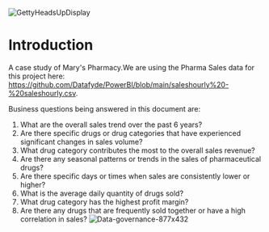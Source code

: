 ![GettyHeadsUpDisplay](https://github.com/Datafyde/PowerBI/assets/135570337/9a24ad87-ff89-47c1-a078-2d734330aa44)

# Introduction
A case study of Mary's Pharmacy.We are using the Pharma Sales data for this project here: https://github.com/Datafyde/PowerBI/blob/main/saleshourly%20-%20saleshourly.csv.

Business questions being answered in this document are:
1. What are the overall sales trend over the past 6 years?
2. Are there specific drugs or drug categories that have experienced significant changes in sales volume?
3. What drug category contributes the most to the overall sales revenue?
4. Are there any seasonal patterns or trends in the sales of pharmaceutical drugs?
5. Are there specific days or times when sales are consistently lower or higher?
6. What is the average daily quantity of drugs sold?
7. What drug category has the highest profit margin?
8. Are there any drugs that are frequently sold together or have a high correlation in sales?
![Data-governance-877x432](https://github.com/Datafyde/PowerBI/assets/135570337/810285c2-cf8b-46ef-8528-15f09757f1b0)
